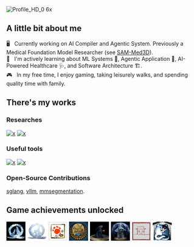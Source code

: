 ![Profile_HD_0 6x](https://github.com/user-attachments/assets/31d60b72-7a7b-4838-92f9-425744b171a4)

## A little bit about me

🖥️ &nbsp; Currently working on AI Compiler and Agentic System. Previously a Medical Foundation Model Researcher (see [SAM-Med3D](https://github.com/uni-medical/SAM-Med3D.git)).\
🧠 &nbsp; I'm actively learning about ML Systems 🔧, Agentic Application 🤖, AI-Powered Healthcare 🩺, and Software Architecture 🏗️.\
🎮 &nbsp; In my free time, I enjoy gaming, taking leisurely walks, and spending quality time with family.

## There's my works
### Researches

[![x](https://img.shields.io/badge/Prompable_Seg-SAM--Med3D-93C5FD?style=for-the-badge)](https://github.com/uni-medical/SAM-Med3D)
[![x](https://img.shields.io/badge/Scalable_Seg-STU--Net-6EE7B7?style=for-the-badge)](https://github.com/uni-medical/STU-Net)

### Useful tools

[![x](https://img.shields.io/badge/Medical_AI_Toolkit-MedIM-FDBA74?style=for-the-badge)](https://github.com/uni-medical/pytorch-medical-image-models)
[![x](https://img.shields.io/badge/Safe_LLM_Agent-PPilot-C4B5FD?style=for-the-badge)](https://github.com/riven2333/PrivacyPilot)

### Open-Source Contributions

[sglang](https://github.com/sgl-project/sglang), [vllm](https://github.com/vllm-project/vllm), [mmsegmentation](https://github.com/open-mmlab/mmsegmentation).

## Game achievements unlocked

<div style="display: flex; justify-content: flex-start; gap: 5px;">
  <img src="assets/BearAndWolf.jpg"      width="50" alt="Game Achievement">
  <img src="assets/FatherAndSon.jpg"     width="50" alt="Game Achievement">
  <img src="assets/MHR.png"              width="50" alt="Game Achievement">
  <img src="assets/MHW.png"              width="50" alt="Game Achievement">
  <img src="assets/DarkSouls.png"        width="50" alt="Game Achievement">
  <img src="assets/ElderRing_HD.png"     width="50" alt="Game Achievement">
  <img src="assets/BlackMyth.jpg"        width="50" alt="Game Achievement">
  <img src="assets/DanganronpaV3.png"    width="50" alt="Game Achievement">
</div>
